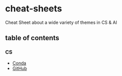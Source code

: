 # cheat-sheets
Cheat Sheet about a wide variety of themes in CS &amp; AI 


## table of contents
### CS 
- [Conda](https://github.com/jumdc/cheat-sheets/blob/main/cs/conda.md)
- [GitHub](https://github.com/jumdc/cheat-sheets/blob/main/cs/github.md)
